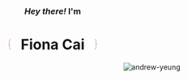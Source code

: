 
<h3 align="center"><em>Hey there!</em> I'm</h3>

<h1 align="center">
  <img src="bracketc.png" width="21"/>
  Fiona Cai
  <img src="bracket.png" width="21"/>
</h1>



<!--
![Top Langs](https://github-readme-stats.vercel.app/api/top-langs/?username=fiona-cai&layout=compact)
-->
<p align="right"> <img src="https://komarev.com/ghpvc/?username=fiona-cai&label=Profile%20views&color=0e75b6&style=flat" alt="andrew-yeung" /> </p>
